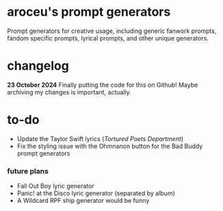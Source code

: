# aroceu's prompt generators
 Prompt generators for creative usage, including generic fanwork prompts, fandom specific prompts, lyrical prompts, and other unique generators.

# changelog

**23 October 2024** Finally putting the code for this on Github! Maybe archiving my changes is important, actually. 

# to-do

- Update the Taylor Swift lyrics (*Tortured Poets Department*)
- Fix the styling issue with the Ohmnanon button for the Bad Buddy prompt generators

### future plans
- Fall Out Boy lyric generator
- Panic! at the Disco lyric generator (separated by album)
- A Wildcard RPF ship generator would be funny
